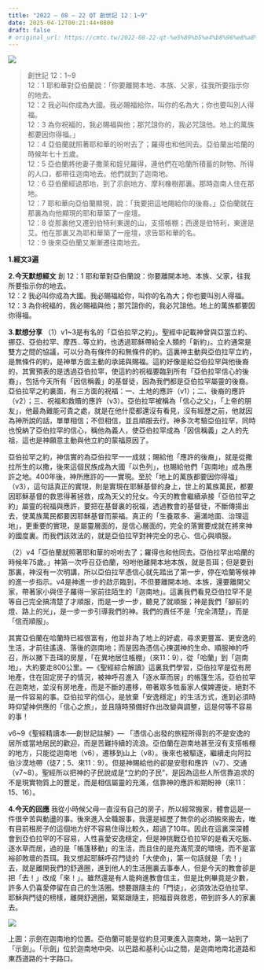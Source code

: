 ```yaml
---
title: "2022 – 08 – 22 QT 創世記 12：1~9"
date: 2025-04-12T00:21:44+0800
draft: false
# original_url: https://cmtc.tw/2022-08-22-qt-%e5%89%b5%e4%b8%96%e8%a8%98-12%ef%bc%9a19
---
```


![](/images/qt.jpg)
> 創世記 12：1\~9  
> 12：1 耶和華對亞伯蘭說：「你要離開本地、本族、父家，往我所要指示你的地去。  
> 12：2 我必叫你成為大國。我必賜福給你，叫你的名為大；你也要叫別人得福。  
> 12：3 為你祝福的，我必賜福與他；那咒詛你的，我必咒詛他。地上的萬族都要因你得福。」  
> 12：4 亞伯蘭就照著耶和華的吩咐去了；羅得也和他同去。亞伯蘭出哈蘭的時候年七十五歲。  
> 12：5 亞伯蘭將他妻子撒萊和姪兒羅得，連他們在哈蘭所積蓄的財物、所得的人口，都帶往迦南地去。他們就到了迦南地。  
> 12：6 亞伯蘭經過那地，到了示劍地方、摩利橡樹那裏。那時迦南人住在那地。  
> 12：7 耶和華向亞伯蘭顯現，說：「我要把這地賜給你的後裔。」亞伯蘭就在那裏為向他顯現的耶和華築了一座壇。  
> 12：8 從那裏他又遷到伯特利東邊的山，支搭帳棚；西邊是伯特利，東邊是艾。他在那裏又為耶和華築了一座壇，求告耶和華的名。  
> 12：9 後來亞伯蘭又漸漸遷往南地去。

**1.經文3遍**

**2.今天默想經文**
創 12：1 耶和華對亞伯蘭說：你要離開本地、本族、父家，往我所要指示你的地去。  
12：2 我必叫你成為大國。我必賜福給你，叫你的名為大；你也要叫別人得福。  
12：3 為你祝福的，我必賜福與他；那咒詛你的，我必咒詛他。地上的萬族都要因你得福。

**3.默想分享**
（1）v1\~3是有名的「亞伯拉罕之約」。聖經中記載神曾與亞當立約、挪亞、亞伯拉罕、摩西…等立約，也透過耶穌帶給全人類的「新約」。立約通常是雙方之間的協議，可以分為有條件的和無條件的約。這裏神主動與亞伯拉罕立約，是無條件的約，是神單方面主動的承諾與賜福。這約好像是給亞伯拉罕與他後裔的，其實預表的是透過亞伯拉罕，使這約的祝福要臨到所有「亞伯拉罕信心的後裔」，包括今天所有「因信稱義」的基督徒，因為我們都是亞伯拉罕屬靈的後裔。亞伯拉罕之約裏面，有三方面的祝福：一、土地的應許（v1）；二、後裔的應許（v2）；三、祝福和救贖的應許（v3）。亞伯拉罕被稱為「信心之父」，「上帝的朋友」，他最為難能可貴之處，就是在他什麼都還沒有看見，沒有經歷之前，他就因為神所說的話，單單相信；不但相信，並且順服去行。神多次考驗亞伯拉罕，同時也悅納了亞伯拉罕的信心，稱他為義人，使亞伯拉罕成為「因信稱義」之人的先祖，這也是神願意主動與他立約的蒙福原因了。

亞伯拉罕之約，神信實的為亞伯拉罕一一成就；賜給他「應許的後裔」，就是從撒拉所生的以撒，後來這個民族成為大國「以色列」，也賜給他們「迦南地」成為應許之地。400年後，神所應許的一一實現。至於「地上的萬族都要因你得福」（v3），這句話真正的實現，則是實現在耶穌基督的身上，世上的萬族萬民，都要因耶穌基督的救恩得著拯救，成為天父的兒女。今天的教會繼續承接「亞伯拉罕之約」屬靈的祝福與應許，要把在基督裏的祝福，透過教會的基督徒，不斷傳揚出去，使萬族萬民都要因耶穌基督而蒙福。真正的「生養眾多、遍滿地面、治理這地」，更重要的實現，是屬靈層面的，是信心層面的，完全的落實要成就在將來神的國度裏。而我們該效法的，就是亞伯拉罕對神完全的忠心、信心與順服。

（2）v4「亞伯蘭就照著耶和華的吩咐去了；羅得也和他同去。亞伯拉罕出哈蘭的時候年75歲。」神第一次呼召亞伯蘭，吩咐他離開本地本族，就是吾珥；但是要到那裏，神沒有一次明講，所以亞伯拉罕憑信心就先踏出了第一步，停在哈蘭等候神的進一步指示。v4是神進一步的啟示臨到，不但要離開本地、本族，還要離開父家，帶著家小與侄子羅得一家前往陌生的「迦南地」。這裏我們看見亞伯拉罕不是等自己完全搞清楚了才順服，而是一步一步，聽見了就順服；神是我們「腳前的燈、路上的光」，是一步一步引導我們的神。我們的責任不是「完全清楚」，而是「信而順服」。

其實亞伯蘭在哈蘭時已經很富有，他並非為了地上的好處，尋求更豐富、更安逸的生活，才前往遙遠、落後的迦南地；而是因為憑信心揀選神的生命、順服神的呼召，所以撇下吾珥的房屋，「在異地居住帳棚」（來11：9），從「哈蘭」到「迦南地」，大約要走800公里。—《聖經綜合解讀》這裏我們學習，亞伯拉罕是從有房地產，住在固定房子的情況，被神呼召進入「逐水草而居」的帳篷生活。亞伯拉罕在迦南地，並沒有房地產，而是不斷的遷移，帶著眾多牲畜家人僕婢遷徙，絕對不是一件容易的事。亞伯拉罕的信心，是放棄「安逸穩定」的生活方式，進到必須時時仰望神供應的「信心之旅」，並且隨時預備好作出改變與調整，這是何等不容易的事！

v6\~9《聖經精讀本──創世記註解》— 「憑信心出發的旅程所得到的不是安逸的居所或當地居民的歡迎，而是苦難持續的流浪。亞伯蘭在迦南地甚至沒有支搭帳棚的地方，只能從迦南地（v6），遷移到山上（v8）。後來也被驅逐，繼續走向阿拉伯沙漠地帶（徒7；5、來11：9）。但是神賜給他的卻是安慰和應許（v7）、交通（v7\~8）。聖經所以把神的子民說成是“立約的子民”，是因為這些人所信靠追求的不是現實物質上的豐足，而是相信屬靈的充滿，信靠神的應許和期盼神（來11：15、16）。

**4.今天的回應**
我從小時候父母一直沒有自己的房子，所以經常搬家，體會這是一件很辛苦與動盪的事。後來進入全職服事，我還是經歷了無奈的必須搬來搬去，唯有目前租房子的這個地方好不容易住得比較久，超過了10年。因此在這裏深深體會到亞伯拉罕的不容易，人性喜愛安逸穩定，但是神挑戰亞伯拉罕的是看天吃飯、逐水草而居，過的是「帳篷移動」的生活，而且住的是充滿荒漠的環境，而不是富裕卻敗壞的吾珥。我又想起耶穌呼召門徒的「大使命」，第一句話就是「去！」去，就是離開我們的舒適圈，進到他人的生活圈裏去事奉人，但是今天的教會卻是把「去！」改成「來！」。雖然還是有人能夠進教會信主，但是比例畢竟是少數，許多人仍喜愛停留在自己的生活圈。想要跟隨主的「門徒」，必須效法亞伯拉罕、耶穌與門徒的榜樣，離開舒適圈，緊緊跟隨主，把福音與救恩，帶到許多人的家裏去。

![](/images/shechem.jpg)

上圖：示劍在迦南地的位置。亞伯蘭可能是從約旦河東進入迦南地，第一站到了「示劍」。「示劍」位於迦南地中央、以巴路和基利心山之間，是迦南地南北道路和東西道路的十字路口。
